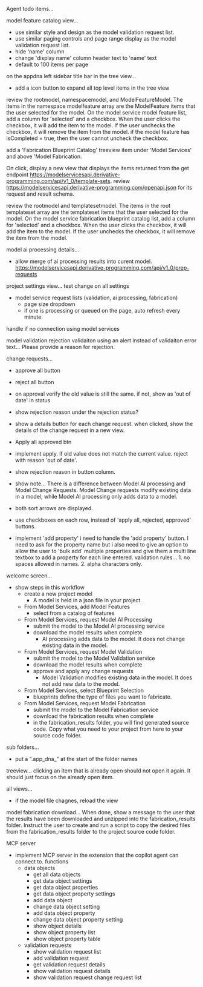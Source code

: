 Agent todo items...
   

model feature catalog view...
- use similar style and design as the model validation request list.
- use similar paging controls and page range display as the model validation request list.
- hide 'name' column  
- change 'display name' column header text to 'name' text
- default to 100 items per page


on the appdna left sidebar title bar in the tree view...
- add a icon button to expand all top level items in the tree view


 

review the rootmodel, namespacemodel, and ModelFeatureModel.  The items in the namespace modelfeature array are the ModelFeature items that the user selected for the model. On the model service model feature list, add a column for 'selected' and a checkbox.  When the user clicks the checkbox, it will add the item to the model.  If the user unchecks the checkbox, it will remove the item from the model.  if the model feature has isCompleted = true, then the user cannot uncheck the checkbox.  




add a 'Fabrication Blueprint Catalog' treeview item under 'Model Services' and above 'Model Fabrication.  

On click, display a new view that displays the items returned from the get endpoint https://modelservicesapi.derivative-programming.com/api/v1_0/template-sets. review https://modelservicesapi.derivative-programming.com/openapi.json for its request and result schema.

review the rootmodel and templatesetmodel.  The items in the root templateset array are the templateset items that the user selected for the model. On the model service fabrication blueprint catalog list, add a column for 'selected' and a checkbox.  When the user clicks the checkbox, it will add the item to the model.  If the user unchecks the checkbox, it will remove the item from the model.  
 
model ai processing details...
- allow merge of ai processing results into curent model. https://modelservicesapi.derivative-programming.com/api/v1_0/prep-requests 


 

project settings view... test change on all settings 
   
  
- model service request lists (validation, ai processing, fabrication)
    - page size dropdown
    - if one is processing or queued on the page, auto refresh every minute.
 

handle if no connection using model services
 

model validation rejection validaiton using an alert instead of validaiton error text... Please provide a reason for rejection.
     

change requests...
- approve all button
- reject all button
- on approval verify the old value is still the same. if not, show as 'out of date' in status
- show rejection reason under the rejection status?
- show a details button for each change request. when clicked, show the details of the change request in a new view.
- Apply all approved btn
- implement apply. if old value does not match the current value. reject with reason 'out of date'.
- show rejection reason in button column.   
- show note...  There is a difference between Model AI processing and Model Change Requests.  Model Change requests modify existing data in a model, while Model AI processing only adds data to a model.
- both sort arrows are displayed.
- use checkboxes on each row, instead of 'apply all, rejected, approved' buttons.   
 
 

- implement 'add property' 
i need to handle the 'add property' button. I need to ask for the property name but i also need to give an option to allow the user to 'bulk add' multiple properties and give them a multi line textbox to add a property for each line entered. validation rules... 1. no spaces allowed in names. 2. alpha characters only.

welcome screen...
- show steps in this workflow
    - create a new project model
        - A model is held in a json file in your project.
    - From Model Services, add Model Features
        - select from a catalog of features 
    - From Model Services, request Model AI Processing
        - submit the model to the Model AI processing service
        - download the model results when complete
            - AI processing adds data to the model.  It does not change existing data in the model.
    - From Model Services, request Model Validation
        - submit the model to the Model Validation service
        - download the model results when complete
        - approve and apply any change requests
            - Model Validation modifies existing data in the model.  It does not add new data to the model.
    - From Model Services, select Blueprint Selection
        - blueprints define the type of files you want to fabricate.
    - From Model Services, request Model Fabrication
        - submit the model to the Model Fabrication service
        - download the fabrication results when complete
        - in the fabrication_results folder, you will find generated source code. Copy what you need to your project from here to your source code folder.

 
sub folders...
- put a ".app_dna_" at the start of the folder names
    
treeview...
clicking an item that is already open should not open it again.  It should just focus on the already open item.

all views...
- if the model file chagnes, reload the view

model fabrication download...
 When done, show a message to the user that the results have been downloaded and unzipped into the fabrication_results folder. Instruct the user to create and run a script to copy the desired files from the fabrication_results folder to the project source code folder.  

MCP server
- implement MCP server in the extension that the copilot agent can connect to.
functions
    - data objects
        - get all data objects
        - get data object settings
        - get data object properties
        - get data object property settings
        - add data object
        - change data object setting
        - add data object property
        - change data object property setting
        - show object details
        - show object property list
        - show object property table
    - validation requests
        - show validation request list
        - add validation request
        - get validation request details
        - show validation request details
        - show validation request change request list
